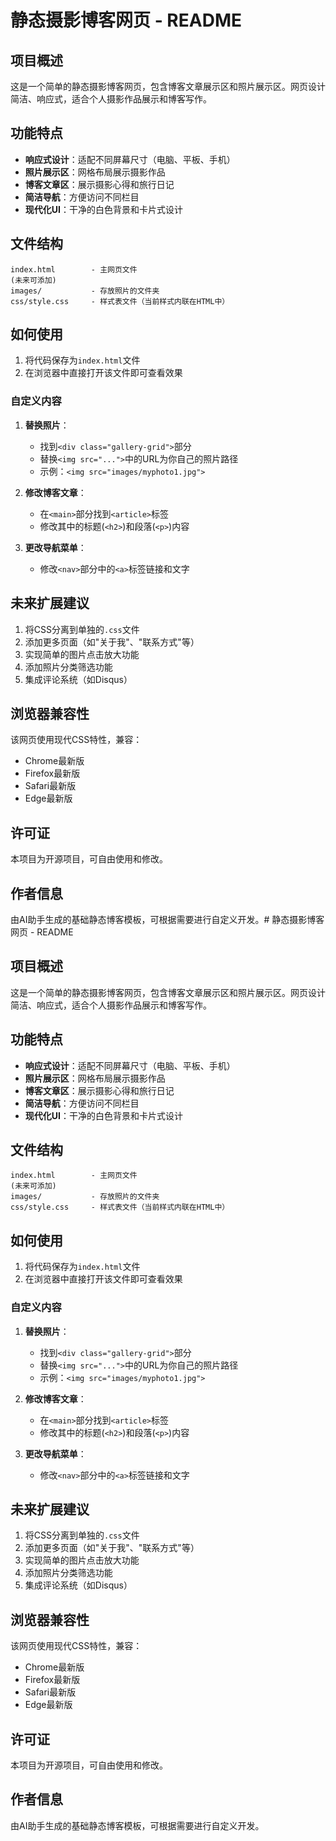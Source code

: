 # 静态摄影博客网页 - README

## 项目概述

这是一个简单的静态摄影博客网页，包含博客文章展示区和照片展示区。网页设计简洁、响应式，适合个人摄影作品展示和博客写作。

## 功能特点

- **响应式设计**：适配不同屏幕尺寸（电脑、平板、手机）
- **照片展示区**：网格布局展示摄影作品
- **博客文章区**：展示摄影心得和旅行日记
- **简洁导航**：方便访问不同栏目
- **现代化UI**：干净的白色背景和卡片式设计

## 文件结构

```
index.html        - 主网页文件
(未来可添加)
images/           - 存放照片的文件夹
css/style.css     - 样式表文件（当前样式内联在HTML中）
```

## 如何使用

1. 将代码保存为`index.html`文件
2. 在浏览器中直接打开该文件即可查看效果

### 自定义内容

1. **替换照片**：
   - 找到`<div class="gallery-grid">`部分
   - 替换`<img src="...">`中的URL为你自己的照片路径
   - 示例：`<img src="images/myphoto1.jpg">`

2. **修改博客文章**：
   - 在`<main>`部分找到`<article>`标签
   - 修改其中的标题(`<h2>`)和段落(`<p>`)内容

3. **更改导航菜单**：
   - 修改`<nav>`部分中的`<a>`标签链接和文字

## 未来扩展建议

1. 将CSS分离到单独的`.css`文件
2. 添加更多页面（如"关于我"、"联系方式"等）
3. 实现简单的图片点击放大功能
4. 添加照片分类筛选功能
5. 集成评论系统（如Disqus）

## 浏览器兼容性

该网页使用现代CSS特性，兼容：
- Chrome最新版
- Firefox最新版
- Safari最新版
- Edge最新版

## 许可证

本项目为开源项目，可自由使用和修改。

## 作者信息

由AI助手生成的基础静态博客模板，可根据需要进行自定义开发。# 静态摄影博客网页 - README

## 项目概述

这是一个简单的静态摄影博客网页，包含博客文章展示区和照片展示区。网页设计简洁、响应式，适合个人摄影作品展示和博客写作。

## 功能特点

- **响应式设计**：适配不同屏幕尺寸（电脑、平板、手机）
- **照片展示区**：网格布局展示摄影作品
- **博客文章区**：展示摄影心得和旅行日记
- **简洁导航**：方便访问不同栏目
- **现代化UI**：干净的白色背景和卡片式设计

## 文件结构

```
index.html        - 主网页文件
(未来可添加)
images/           - 存放照片的文件夹
css/style.css     - 样式表文件（当前样式内联在HTML中）
```

## 如何使用

1. 将代码保存为`index.html`文件
2. 在浏览器中直接打开该文件即可查看效果

### 自定义内容

1. **替换照片**：
   - 找到`<div class="gallery-grid">`部分
   - 替换`<img src="...">`中的URL为你自己的照片路径
   - 示例：`<img src="images/myphoto1.jpg">`

2. **修改博客文章**：
   - 在`<main>`部分找到`<article>`标签
   - 修改其中的标题(`<h2>`)和段落(`<p>`)内容

3. **更改导航菜单**：
   - 修改`<nav>`部分中的`<a>`标签链接和文字

## 未来扩展建议

1. 将CSS分离到单独的`.css`文件
2. 添加更多页面（如"关于我"、"联系方式"等）
3. 实现简单的图片点击放大功能
4. 添加照片分类筛选功能
5. 集成评论系统（如Disqus）

## 浏览器兼容性

该网页使用现代CSS特性，兼容：
- Chrome最新版
- Firefox最新版
- Safari最新版
- Edge最新版

## 许可证

本项目为开源项目，可自由使用和修改。

## 作者信息

由AI助手生成的基础静态博客模板，可根据需要进行自定义开发。
